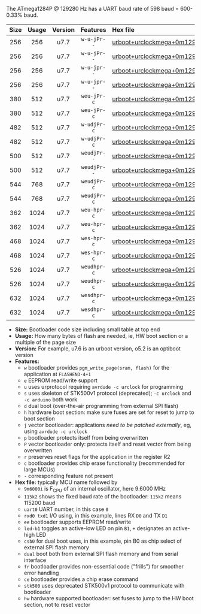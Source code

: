 The ATmega1284P @ 129280 Hz has a UART baud rate of 598 baud = 600-0.33% baud.

|Size|Usage|Version|Features|Hex file|
|:-:|:-:|:-:|:-:|:--|
|256|256|u7.7|`w-u-jPr--`|[urboot+urclockmega+0m129280i++++0k6_uart0_rxd0_txd1_led+c7.hex](https://raw.githubusercontent.com/stefanrueger/urboot.hex/main/boards/urclockmega/internal_oscillator/fint+0m129280_Hz/br++++0k6_bps/urboot+urclockmega+0m129280i++++0k6_uart0_rxd0_txd1_led+c7.hex)|
|256|256|u7.7|`w-u-jPr--`|[urboot+urclockmega+0m129280i++++0k6_uart1_rxd2_txd3_led+c7.hex](https://raw.githubusercontent.com/stefanrueger/urboot.hex/main/boards/urclockmega/internal_oscillator/fint+0m129280_Hz/br++++0k6_bps/urboot+urclockmega+0m129280i++++0k6_uart1_rxd2_txd3_led+c7.hex)|
|256|256|u7.7|`w-u-jpr--`|[urboot+urclockmega+0m129280i++++0k6_uart0_rxd0_txd1_led+c7_fr.hex](https://raw.githubusercontent.com/stefanrueger/urboot.hex/main/boards/urclockmega/internal_oscillator/fint+0m129280_Hz/br++++0k6_bps/urboot+urclockmega+0m129280i++++0k6_uart0_rxd0_txd1_led+c7_fr.hex)|
|256|256|u7.7|`w-u-jpr--`|[urboot+urclockmega+0m129280i++++0k6_uart1_rxd2_txd3_led+c7_fr.hex](https://raw.githubusercontent.com/stefanrueger/urboot.hex/main/boards/urclockmega/internal_oscillator/fint+0m129280_Hz/br++++0k6_bps/urboot+urclockmega+0m129280i++++0k6_uart1_rxd2_txd3_led+c7_fr.hex)|
|380|512|u7.7|`weu-jPr-c`|[urboot+urclockmega+0m129280i++++0k6_uart0_rxd0_txd1_ee_led+c7_fr_ce.hex](https://raw.githubusercontent.com/stefanrueger/urboot.hex/main/boards/urclockmega/internal_oscillator/fint+0m129280_Hz/br++++0k6_bps/urboot+urclockmega+0m129280i++++0k6_uart0_rxd0_txd1_ee_led+c7_fr_ce.hex)|
|380|512|u7.7|`weu-jPr-c`|[urboot+urclockmega+0m129280i++++0k6_uart1_rxd2_txd3_ee_led+c7_fr_ce.hex](https://raw.githubusercontent.com/stefanrueger/urboot.hex/main/boards/urclockmega/internal_oscillator/fint+0m129280_Hz/br++++0k6_bps/urboot+urclockmega+0m129280i++++0k6_uart1_rxd2_txd3_ee_led+c7_fr_ce.hex)|
|482|512|u7.7|`w-udjPr-c`|[urboot+urclockmega+0m129280i++++0k6_uart0_rxd0_txd1_led+c7_csb3_dual_fr_ce.hex](https://raw.githubusercontent.com/stefanrueger/urboot.hex/main/boards/urclockmega/internal_oscillator/fint+0m129280_Hz/br++++0k6_bps/urboot+urclockmega+0m129280i++++0k6_uart0_rxd0_txd1_led+c7_csb3_dual_fr_ce.hex)|
|482|512|u7.7|`w-udjPr-c`|[urboot+urclockmega+0m129280i++++0k6_uart1_rxd2_txd3_led+c7_csb3_dual_fr_ce.hex](https://raw.githubusercontent.com/stefanrueger/urboot.hex/main/boards/urclockmega/internal_oscillator/fint+0m129280_Hz/br++++0k6_bps/urboot+urclockmega+0m129280i++++0k6_uart1_rxd2_txd3_led+c7_csb3_dual_fr_ce.hex)|
|500|512|u7.7|`weudjPr--`|[urboot+urclockmega+0m129280i++++0k6_uart0_rxd0_txd1_ee_led+c7_csb3_dual_fr.hex](https://raw.githubusercontent.com/stefanrueger/urboot.hex/main/boards/urclockmega/internal_oscillator/fint+0m129280_Hz/br++++0k6_bps/urboot+urclockmega+0m129280i++++0k6_uart0_rxd0_txd1_ee_led+c7_csb3_dual_fr.hex)|
|500|512|u7.7|`weudjPr--`|[urboot+urclockmega+0m129280i++++0k6_uart1_rxd2_txd3_ee_led+c7_csb3_dual_fr.hex](https://raw.githubusercontent.com/stefanrueger/urboot.hex/main/boards/urclockmega/internal_oscillator/fint+0m129280_Hz/br++++0k6_bps/urboot+urclockmega+0m129280i++++0k6_uart1_rxd2_txd3_ee_led+c7_csb3_dual_fr.hex)|
|544|768|u7.7|`weudjPr-c`|[urboot+urclockmega+0m129280i++++0k6_uart0_rxd0_txd1_ee_led+c7_csb3_dual_fr_ce.hex](https://raw.githubusercontent.com/stefanrueger/urboot.hex/main/boards/urclockmega/internal_oscillator/fint+0m129280_Hz/br++++0k6_bps/urboot+urclockmega+0m129280i++++0k6_uart0_rxd0_txd1_ee_led+c7_csb3_dual_fr_ce.hex)|
|544|768|u7.7|`weudjPr-c`|[urboot+urclockmega+0m129280i++++0k6_uart1_rxd2_txd3_ee_led+c7_csb3_dual_fr_ce.hex](https://raw.githubusercontent.com/stefanrueger/urboot.hex/main/boards/urclockmega/internal_oscillator/fint+0m129280_Hz/br++++0k6_bps/urboot+urclockmega+0m129280i++++0k6_uart1_rxd2_txd3_ee_led+c7_csb3_dual_fr_ce.hex)|
|362|1024|u7.7|`weu-hpr-c`|[urboot+urclockmega+0m129280i++++0k6_uart0_rxd0_txd1_ee_led+c7_fr_ce_hw.hex](https://raw.githubusercontent.com/stefanrueger/urboot.hex/main/boards/urclockmega/internal_oscillator/fint+0m129280_Hz/br++++0k6_bps/urboot+urclockmega+0m129280i++++0k6_uart0_rxd0_txd1_ee_led+c7_fr_ce_hw.hex)|
|362|1024|u7.7|`weu-hpr-c`|[urboot+urclockmega+0m129280i++++0k6_uart1_rxd2_txd3_ee_led+c7_fr_ce_hw.hex](https://raw.githubusercontent.com/stefanrueger/urboot.hex/main/boards/urclockmega/internal_oscillator/fint+0m129280_Hz/br++++0k6_bps/urboot+urclockmega+0m129280i++++0k6_uart1_rxd2_txd3_ee_led+c7_fr_ce_hw.hex)|
|468|1024|u7.7|`wes-hpr-c`|[urboot+urclockmega+0m129280i++++0k6_uart0_rxd0_txd1_ee_led+c7_fr_ce_stk500_hw.hex](https://raw.githubusercontent.com/stefanrueger/urboot.hex/main/boards/urclockmega/internal_oscillator/fint+0m129280_Hz/br++++0k6_bps/urboot+urclockmega+0m129280i++++0k6_uart0_rxd0_txd1_ee_led+c7_fr_ce_stk500_hw.hex)|
|468|1024|u7.7|`wes-hpr-c`|[urboot+urclockmega+0m129280i++++0k6_uart1_rxd2_txd3_ee_led+c7_fr_ce_stk500_hw.hex](https://raw.githubusercontent.com/stefanrueger/urboot.hex/main/boards/urclockmega/internal_oscillator/fint+0m129280_Hz/br++++0k6_bps/urboot+urclockmega+0m129280i++++0k6_uart1_rxd2_txd3_ee_led+c7_fr_ce_stk500_hw.hex)|
|526|1024|u7.7|`weudhpr-c`|[urboot+urclockmega+0m129280i++++0k6_uart0_rxd0_txd1_ee_led+c7_csb3_dual_fr_ce_hw.hex](https://raw.githubusercontent.com/stefanrueger/urboot.hex/main/boards/urclockmega/internal_oscillator/fint+0m129280_Hz/br++++0k6_bps/urboot+urclockmega+0m129280i++++0k6_uart0_rxd0_txd1_ee_led+c7_csb3_dual_fr_ce_hw.hex)|
|526|1024|u7.7|`weudhpr-c`|[urboot+urclockmega+0m129280i++++0k6_uart1_rxd2_txd3_ee_led+c7_csb3_dual_fr_ce_hw.hex](https://raw.githubusercontent.com/stefanrueger/urboot.hex/main/boards/urclockmega/internal_oscillator/fint+0m129280_Hz/br++++0k6_bps/urboot+urclockmega+0m129280i++++0k6_uart1_rxd2_txd3_ee_led+c7_csb3_dual_fr_ce_hw.hex)|
|632|1024|u7.7|`wesdhpr-c`|[urboot+urclockmega+0m129280i++++0k6_uart0_rxd0_txd1_ee_led+c7_csb3_dual_fr_ce_stk500_hw.hex](https://raw.githubusercontent.com/stefanrueger/urboot.hex/main/boards/urclockmega/internal_oscillator/fint+0m129280_Hz/br++++0k6_bps/urboot+urclockmega+0m129280i++++0k6_uart0_rxd0_txd1_ee_led+c7_csb3_dual_fr_ce_stk500_hw.hex)|
|632|1024|u7.7|`wesdhpr-c`|[urboot+urclockmega+0m129280i++++0k6_uart1_rxd2_txd3_ee_led+c7_csb3_dual_fr_ce_stk500_hw.hex](https://raw.githubusercontent.com/stefanrueger/urboot.hex/main/boards/urclockmega/internal_oscillator/fint+0m129280_Hz/br++++0k6_bps/urboot+urclockmega+0m129280i++++0k6_uart1_rxd2_txd3_ee_led+c7_csb3_dual_fr_ce_stk500_hw.hex)|

- **Size:** Bootloader code size including small table at top end
- **Usage:** How many bytes of flash are needed, ie, HW boot section or a multiple of the page size
- **Version:** For example, u7.6 is an urboot version, o5.2 is an optiboot version
- **Features:**
  + `w` bootloader provides `pgm_write_page(sram, flash)` for the application at `FLASHEND-4+1`
  + `e` EEPROM read/write support
  + `u` uses urprotocol requiring `avrdude -c urclock` for programming
  + `s` uses skeleton of STK500v1 protocol (deprecated); `-c urclock` and `-c arduino` both work
  + `d` dual boot (over-the-air programming from external SPI flash)
  + `h` hardware boot section: make sure fuses are set for reset to jump to boot section
  + `j` vector bootloader: applications *need to be patched externally*, eg, using `avrdude -c urclock`
  + `p` bootloader protects itself from being overwritten
  + `P` vector bootloader only: protects itself and reset vector from being overwritten
  + `r` preserves reset flags for the application in the register R2
  + `c` bootloader provides chip erase functionality (recommended for large MCUs)
  + `-` corresponding feature not present
- **Hex file:** typically MCU name followed by
  + `9m6000i` is F<sub>CPU</sub> of an internal oscillator, here 9.6000 MHz
  + `115k2` shows the fixed baud rate of the bootloader: `115k2` means 115200 baud
  + `uart0` UART number, in this case `0`
  + `rxd0 txd1` I/O using, in this example, lines RX `D0` and TX `D1`
  + `ee` bootloader supports EEPROM read/write
  + `led-b1` toggles an active-low LED on pin `B1`, `+` designates an active-high LED
  + `csb0` for dual boot uses, in this example, pin B0 as chip select of external SPI flash memory
  + `dual` boot both from external SPI flash memory and from serial interface
  + `fr` bootloader provides non-essential code ("frills") for smoother error handling
  + `ce` bootloader provides a chip erase command
  + `stk500` uses deprecated STK500v1 protocol to communicate with bootloader
  + `hw` hardware supported bootloader: set fuses to jump to the HW boot section, not to reset vector

